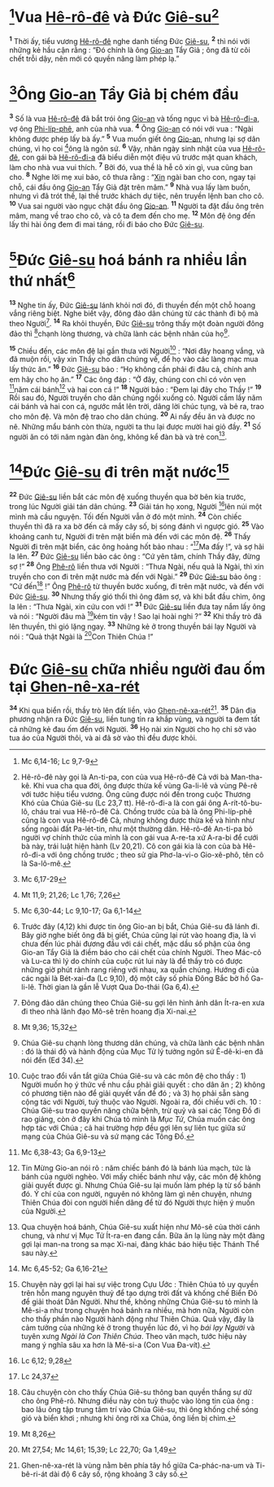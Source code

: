 # [^1@-3b8315f7-3b99-4cb0-bc59-7f3d61adb183]Vua [Hê-rô-đê]() và Đức [Giê-su]()[^1-3b8315f7-3b99-4cb0-bc59-7f3d61adb183]

<sup><b>1</b></sup> Thời ấy, tiểu vương [Hê-rô-đê]() nghe danh tiếng Đức [Giê-su](), <sup><b>2</b></sup> thì nói với những kẻ hầu cận rằng : “Đó chính là ông [Gio-an]() Tẩy Giả ; ông đã từ cõi chết trỗi dậy, nên mới có quyền năng làm phép lạ.”

# [^2@-3b8315f7-3b99-4cb0-bc59-7f3d61adb183]Ông [Gio-an]() Tẩy Giả bị chém đầu

<sup><b>3</b></sup> Số là vua [Hê-rô-đê]() đã bắt trói ông [Gio-an]() và tống ngục vì bà [Hê-rô-đi-a](), vợ ông [Phi-líp-phê](), anh của nhà vua. <sup><b>4</b></sup> Ông [Gio-an]() có nói với vua : “Ngài không được phép lấy bà ấy.” <sup><b>5</b></sup> Vua muốn giết ông [Gio-an](), nhưng lại sợ dân chúng, vì họ coi [^3@-3b8315f7-3b99-4cb0-bc59-7f3d61adb183]ông là ngôn sứ. <sup><b>6</b></sup> Vậy, nhân ngày sinh nhật của vua [Hê-rô-đê](), con gái bà [Hê-rô-đi-a]() đã biểu diễn một điệu vũ trước mặt quan khách, làm cho nhà vua vui thích. <sup><b>7</b></sup> Bởi đó, vua thề là hễ cô xin gì, vua cũng ban cho. <sup><b>8</b></sup> Nghe lời mẹ xui bảo, cô thưa rằng : “[Xin]() ngài ban cho con, ngay tại chỗ, cái đầu ông [Gio-an]() Tẩy Giả đặt trên mâm.” <sup><b>9</b></sup> Nhà vua lấy làm buồn, nhưng vì đã trót thề, lại thề trước khách dự tiệc, nên truyền lệnh ban cho cô. <sup><b>10</b></sup> Vua sai người vào ngục chặt đầu ông [Gio-an](). <sup><b>11</b></sup> Người ta đặt đầu ông trên mâm, mang về trao cho cô, và cô ta đem đến cho mẹ. <sup><b>12</b></sup> Môn đệ ông đến lấy thi hài ông đem đi mai táng, rồi đi báo cho Đức [Giê-su]().

# [^4@-3b8315f7-3b99-4cb0-bc59-7f3d61adb183]Đức [Giê-su]() hoá bánh ra nhiều lần thứ nhất[^2-3b8315f7-3b99-4cb0-bc59-7f3d61adb183]

<sup><b>13</b></sup> Nghe tin ấy, Đức [Giê-su]() lánh khỏi nơi đó, đi thuyền đến một chỗ hoang vắng riêng biệt. Nghe biết vậy, đông đảo dân chúng từ các thành đi bộ mà theo Người[^3-3b8315f7-3b99-4cb0-bc59-7f3d61adb183]. <sup><b>14</b></sup> Ra khỏi thuyền, Đức [Giê-su]() trông thấy một đoàn người đông đảo thì [^5@-3b8315f7-3b99-4cb0-bc59-7f3d61adb183]chạnh lòng thương, và chữa lành các bệnh nhân của họ[^4-3b8315f7-3b99-4cb0-bc59-7f3d61adb183].

<sup><b>15</b></sup> Chiều đến, các môn đệ lại gần thưa với Người[^5-3b8315f7-3b99-4cb0-bc59-7f3d61adb183] : “Nơi đây hoang vắng, và đã muộn rồi, vậy xin Thầy cho dân chúng về, để họ vào các làng mạc mua lấy thức ăn.” <sup><b>16</b></sup> Đức [Giê-su]() bảo : “Họ không cần phải đi đâu cả, chính anh em hãy cho họ ăn.” <sup><b>17</b></sup> Các ông đáp : “Ở đây, chúng con chỉ có vỏn vẹn [^6@-3b8315f7-3b99-4cb0-bc59-7f3d61adb183]năm cái bánh[^6-3b8315f7-3b99-4cb0-bc59-7f3d61adb183] và hai con cá !” <sup><b>18</b></sup> Người bảo : “Đem lại đây cho Thầy !” <sup><b>19</b></sup> Rồi sau đó, Người truyền cho dân chúng ngồi xuống cỏ. Người cầm lấy năm cái bánh và hai con cá, ngước mắt lên trời, dâng lời chúc tụng, và bẻ ra, trao cho môn đệ. Và môn đệ trao cho dân chúng. <sup><b>20</b></sup> Ai nấy đều ăn và được no nê. Những mẩu bánh còn thừa, người ta thu lại được mười hai giỏ đầy. <sup><b>21</b></sup> Số người ăn có tới năm ngàn đàn ông, không kể đàn bà và trẻ con[^7-3b8315f7-3b99-4cb0-bc59-7f3d61adb183].

# [^7@-3b8315f7-3b99-4cb0-bc59-7f3d61adb183]Đức [Giê-su]() đi trên mặt nước[^8-3b8315f7-3b99-4cb0-bc59-7f3d61adb183]

<sup><b>22</b></sup> Đức [Giê-su]() liền bắt các môn đệ xuống thuyền qua bờ bên kia trước, trong lúc Người giải tán dân chúng. <sup><b>23</b></sup> Giải tán họ xong, Người [^8@-3b8315f7-3b99-4cb0-bc59-7f3d61adb183]lên núi một mình mà cầu nguyện. Tối đến Người vẫn ở đó một mình. <sup><b>24</b></sup> Còn chiếc thuyền thì đã ra xa bờ đến cả mấy cây số, bị sóng đánh vì ngược gió. <sup><b>25</b></sup> Vào khoảng canh tư, Người đi trên mặt biển mà đến với các môn đệ. <sup><b>26</b></sup> Thấy Người đi trên mặt biển, các ông hoảng hốt bảo nhau : “[^9@-3b8315f7-3b99-4cb0-bc59-7f3d61adb183]Ma đấy !”, và sợ hãi la lên. <sup><b>27</b></sup> Đức [Giê-su]() liền bảo các ông : “Cứ yên tâm, chính Thầy đây, đừng sợ !” <sup><b>28</b></sup> Ông [Phê-rô]() liền thưa với Người : “Thưa Ngài, nếu quả là Ngài, thì xin truyền cho con đi trên mặt nước mà đến với Ngài.” <sup><b>29</b></sup> Đức [Giê-su]() bảo ông : “Cứ đến[^9-3b8315f7-3b99-4cb0-bc59-7f3d61adb183] !” Ông [Phê-rô]() từ thuyền bước xuống, đi trên mặt nước, và đến với Đức [Giê-su](). <sup><b>30</b></sup> Nhưng thấy gió thổi thì ông đâm sợ, và khi bắt đầu chìm, ông la lên : “Thưa Ngài, xin cứu con với !” <sup><b>31</b></sup> Đức [Giê-su]() liền đưa tay nắm lấy ông và nói : “Người đâu mà [^10@-3b8315f7-3b99-4cb0-bc59-7f3d61adb183]kém tin vậy ! Sao lại hoài nghi ?” <sup><b>32</b></sup> Khi thầy trò đã lên thuyền, thì gió lặng ngay. <sup><b>33</b></sup> Những kẻ ở trong thuyền bái lạy Người và nói : “Quả thật Ngài là [^11@-3b8315f7-3b99-4cb0-bc59-7f3d61adb183]Con Thiên Chúa !”

# Đức [Giê-su]() chữa nhiều người đau ốm tại [Ghen-nê-xa-rét]()

<sup><b>34</b></sup> Khi qua biển rồi, thầy trò lên đất liền, vào [Ghen-nê-xa-rét]()[^10-3b8315f7-3b99-4cb0-bc59-7f3d61adb183]. <sup><b>35</b></sup> Dân địa phương nhận ra Đức [Giê-su](), liền tung tin ra khắp vùng, và người ta đem tất cả những kẻ đau ốm đến với Người. <sup><b>36</b></sup> Họ nài xin Người cho họ chỉ sờ vào tua áo của Người thôi, và ai đã sờ vào thì đều được khỏi.

[^1-3b8315f7-3b99-4cb0-bc59-7f3d61adb183]: Hê-rô-đê này gọi là An-ti-pa, con của vua Hê-rô-đê Cả với bà Man-tha-kê. Khi vua cha qua đời, ông được thừa kế vùng Ga-li-lê và vùng Pê-rê với tước hiệu tiểu vương. Ông cũng được nói đến trong cuộc Thương Khó của Chúa Giê-su (Lc 23,7 tt). Hê-rô-đi-a là con gái ông A-rít-tô-bu-lô, cháu trai vua Hê-rô-đê Cả. Chồng trước của bà là ông Phi-líp-phê cũng là con vua Hê-rô-đê Cả, nhưng không được thừa kế và hình như sống ngoài đất Pa-lét-tin, như một thường dân. Hê-rô-đê An-ti-pa bỏ người vợ chính thức của mình là con gái vua A-re-ta xứ A-ra-bi để cưới bà này, trái luật hiện hành (Lv 20,21). Cô con gái kia là con của bà Hê-rô-đi-a với ông chồng trước ; theo sử gia Phơ-la-vi-o Gio-xê-phô, tên cô là Sa-lô-mê.

[^2-3b8315f7-3b99-4cb0-bc59-7f3d61adb183]: Trước đây (4,12) khi được tin ông Gio-an bị bắt, Chúa Giê-su đã lánh đi. Bây giờ nghe biết ông đã bị giết, Chúa cũng lại rút vào hoang địa, là vì chưa đến lúc phải đương đầu với cái chết, mặc dầu số phận của ông Gio-an Tẩy Giả là điềm báo cho cái chết của chính Người. Theo Mác-cô và Lu-ca thì lý do chính của cuộc rút lui này là để thầy trò có được những giờ phút rảnh rang riêng với nhau, xa quần chúng. Hướng đi của các ngài là Bét-xai-đa (Lc 9,10), độ một cây số phía Đông Bắc bờ hồ Ga-li-lê. Thời gian là gần lễ Vượt Qua Do-thái (Ga 6,4).

[^3-3b8315f7-3b99-4cb0-bc59-7f3d61adb183]: Đông đảo dân chúng theo Chúa Giê-su gợi lên hình ảnh dân Ít-ra-en xưa đi theo nhà lãnh đạo Mô-sê trên hoang địa Xi-nai.

[^4-3b8315f7-3b99-4cb0-bc59-7f3d61adb183]: Chúa Giê-su chạnh lòng thương dân chúng, và chữa lành các bệnh nhân : đó là thái độ và hành động của Mục Tử lý tưởng ngôn sứ Ê-dê-ki-en đã nói đến (Ed 34).

[^5-3b8315f7-3b99-4cb0-bc59-7f3d61adb183]: Cuộc trao đổi vắn tắt giữa Chúa Giê-su và các môn đệ cho thấy : 1) Người muốn họ ý thức về nhu cầu phải giải quyết : cho dân ăn ; 2) không có phương tiện nào để giải quyết vấn đề đó ; và 3) họ phải sẵn sàng cộng tác với Người, tuỳ thuộc vào Người. Ngoài ra, đối chiếu với ch. 10 : Chúa Giê-su trao quyền năng chữa bệnh, trừ quỷ và sai các Tông Đồ đi rao giảng, còn ở đây khi Chúa tỏ mình là _Mục Tử_, Chúa muốn các ông hợp tác với Chúa ; cả hai trường hợp đều gợi lên sự liên tục giữa sứ mạng của Chúa Giê-su và sứ mạng các Tông Đồ.

[^6-3b8315f7-3b99-4cb0-bc59-7f3d61adb183]: Tin Mừng Gio-an nói rõ : năm chiếc bánh đó là bánh lúa mạch, tức là bánh của người nghèo. Với mấy chiếc bánh như vậy, các môn đệ không giải quyết được gì. Nhưng Chúa Giê-su lại muốn làm phép lạ từ số bánh đó. Ý chí của con người, nguyên nó không làm gì nên chuyện, nhưng Thiên Chúa đòi con người hiến dâng để từ đó Người thực hiện ý muốn của Người.

[^7-3b8315f7-3b99-4cb0-bc59-7f3d61adb183]: Qua chuyện hoá bánh, Chúa Giê-su xuất hiện như Mô-sê của thời cánh chung, và như vị Mục Tử Ít-ra-en đang cần. Bữa ăn lạ lùng này một đàng gợi lại man-na trong sa mạc Xi-nai, đàng khác báo hiệu tiệc Thánh Thể sau này.

[^8-3b8315f7-3b99-4cb0-bc59-7f3d61adb183]: Chuyện này gợi lại hai sự việc trong Cựu Ước : Thiên Chúa tỏ uy quyền trên hỗn mang nguyên thuỷ để tạo dựng trời đất và khống chế Biển Đỏ để giải thoát Dân Người. Như thế, không những Chúa Giê-su tỏ mình là Mê-si-a như trong chuyện hoá bánh ra nhiều, mà hơn nữa, Người còn cho thấy phần nào Người hành động như Thiên Chúa. Quả vậy, đây là cảm tưởng của những kẻ ở trong thuyền lúc đó, vì họ _bái lạy Người_ và tuyên xưng _Ngài là Con Thiên Chúa_. Theo văn mạch, tước hiệu này mang ý nghĩa sâu xa hơn là Mê-si-a (Con Vua Đa-vít).

[^9-3b8315f7-3b99-4cb0-bc59-7f3d61adb183]: Câu chuyện còn cho thấy Chúa Giê-su thông ban quyền thắng sự dữ cho ông Phê-rô. Nhưng điều này còn tuỳ thuộc vào lòng tin của ông : bao lâu ông tập trung tâm trí vào Chúa Giê-su, thì ông khống chế sóng gió và biển khơi ; nhưng khi ông rời xa Chúa, ông liền bị chìm.

[^10-3b8315f7-3b99-4cb0-bc59-7f3d61adb183]: Ghen-nê-xa-rét là vùng nằm bên phía tây hồ giữa Ca-phác-na-um và Ti-bê-ri-át dài độ 6 cây số, rộng khoảng 3 cây số.

[^1@-3b8315f7-3b99-4cb0-bc59-7f3d61adb183]: Mc 6,14-16; Lc 9,7-9

[^2@-3b8315f7-3b99-4cb0-bc59-7f3d61adb183]: Mc 6,17-29

[^3@-3b8315f7-3b99-4cb0-bc59-7f3d61adb183]: Mt 11,9; 21,26; Lc 1,76; 7,26

[^4@-3b8315f7-3b99-4cb0-bc59-7f3d61adb183]: Mc 6,30-44; Lc 9,10-17; Ga 6,1-14

[^5@-3b8315f7-3b99-4cb0-bc59-7f3d61adb183]: Mt 9,36; 15,32

[^6@-3b8315f7-3b99-4cb0-bc59-7f3d61adb183]: Mc 6,38-43; Ga 6,9-13

[^7@-3b8315f7-3b99-4cb0-bc59-7f3d61adb183]: Mc 6,45-52; Ga 6,16-21

[^8@-3b8315f7-3b99-4cb0-bc59-7f3d61adb183]: Lc 6,12; 9,28

[^9@-3b8315f7-3b99-4cb0-bc59-7f3d61adb183]: Lc 24,37

[^10@-3b8315f7-3b99-4cb0-bc59-7f3d61adb183]: Mt 8,26

[^11@-3b8315f7-3b99-4cb0-bc59-7f3d61adb183]: Mt 27,54; Mc 14,61; 15,39; Lc 22,70; Ga 1,49
